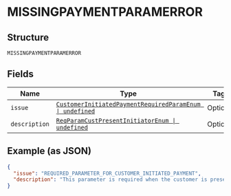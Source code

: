 
# MISSINGPAYMENTPARAMERROR

## Structure

`MISSINGPAYMENTPARAMERROR`

## Fields

| Name | Type | Tags | Description |
|  --- | --- | --- | --- |
| `issue` | [`CustomerInitiatedPaymentRequiredParamEnum \| undefined`](../../doc/models/customer-initiated-payment-required-param-enum.md) | Optional | - |
| `description` | [`ReqParamCustPresentInitiatorEnum \| undefined`](../../doc/models/req-param-cust-present-initiator-enum.md) | Optional | - |

## Example (as JSON)

```json
{
  "issue": "REQUIRED_PARAMETER_FOR_CUSTOMER_INITIATED_PAYMENT",
  "description": "This parameter is required when the customer is present. If the customer is not present, indicate so by sending payment_initiator=`MERCHANT`. For details, see <a href=\"https://developer.paypal.com/docs/api/orders/v2/#definition-card_stored_credential\">Stored Credential</a>."
}
```

